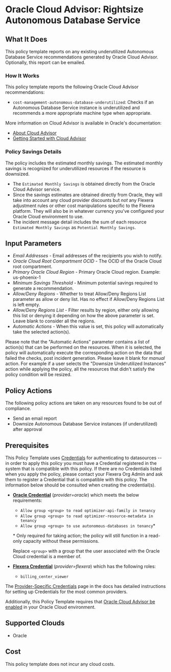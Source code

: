 # Oracle Cloud Advisor: Rightsize Autonomous Database Service

## What It Does

This policy template reports on any existing underutilized Autonomous Database Service recommendations generated by Oracle Cloud Advisor. Optionally, this report can be emailed.

### How It Works

This policy template reports the following Oracle Cloud Advisor recommendations:

- `cost-management-autonomous-database-underutilized`: Checks if an Autonomous Database Service instance is underutilized and recommends a more appropriate machine type when appropriate.

More information on Cloud Advisor is available in Oracle's documentation:

- [About Cloud Advisor](https://docs.public.oneportal.content.oci.oraclecloud.com/en-us/iaas/Content/CloudAdvisor/Concepts/cloudadvisoroverview.htm)
- [Getting Started with Cloud Advisor](https://docs.oracle.com/en-us/iaas/Content/CloudAdvisor/Tasks/cloudadvisor-getting_started.htm)

### Policy Savings Details

The policy includes the estimated monthly savings. The estimated monthly savings is recognized for underutilized resources if the resource is downsized.

- The `Estimated Monthly Savings` is obtained directly from the Oracle Cloud Advisor service.
- Since the savings estimates are obtained directly from Oracle, they will take into account any cloud provider discounts but *not* any Flexera adjustment rules or other cost manipulations specific to the Flexera platform. They will also be in whatever currency you've configured your Oracle Cloud environment to use.
- The incident message detail includes the sum of each resource `Estimated Monthly Savings` as `Potential Monthly Savings`.

## Input Parameters

- *Email Addresses* - Email addresses of the recipients you wish to notify.
- *Oracle Cloud Root Compartment OCID* - The OCID of the Oracle Cloud root compartment.
- *Primary Oracle Cloud Region* - Primary Oracle Cloud region. Example: us-phoenix-1
- *Minimum Savings Threshold* - Minimum potential savings required to generate a recommendation.
- *Allow/Deny Regions* - Whether to treat Allow/Deny Regions List parameter as allow or deny list. Has no effect if Allow/Deny Regions List is left empty.
- *Allow/Deny Regions List* - Filter results by region, either only allowing this list or denying it depending on how the above parameter is set. Leave blank to consider all the regions.
- *Automatic Actions* - When this value is set, this policy will automatically take the selected action(s).

Please note that the "Automatic Actions" parameter contains a list of action(s) that can be performed on the resources. When it is selected, the policy will automatically execute the corresponding action on the data that failed the checks, post incident generation. Please leave it blank for *manual* action.
For example if a user selects the "Downsize Underutilized Instances" action while applying the policy, all the resources that didn't satisfy the policy condition will be resized.

## Policy Actions

The following policy actions are taken on any resources found to be out of compliance.

- Send an email report
- Downsize Autonomous Database Service instances (if underutilized) after approval

## Prerequisites

This Policy Template uses [Credentials](https://docs.flexera.com/flexera/EN/Automation/ManagingCredentialsExternal.htm) for authenticating to datasources -- in order to apply this policy you must have a Credential registered in the system that is compatible with this policy. If there are no Credentials listed when you apply the policy, please contact your Flexera Org Admin and ask them to register a Credential that is compatible with this policy. The information below should be consulted when creating the credential(s).

- [**Oracle Credential**](https://docs.flexera.com/flexera/EN/Automation/ProviderCredentials.htm#automationadmin_3335267112_1121578) (*provider=oracle*) which meets the below requirements:
  - `Allow group <group> to read optimizer-api-family in tenancy`
  - `Allow group <group> to read optimizer-resource-metadata in tenancy`
  - `Allow group <group> to use autonomous-databases in tenancy`*

  \* Only required for taking action; the policy will still function in a read-only capacity without these permissions.

  Replace `<group>` with a group that the user associated with the Oracle Cloud credential is a member of.

- [**Flexera Credential**](https://docs.flexera.com/flexera/EN/Automation/ProviderCredentials.htm) (*provider=flexera*) which has the following roles:
  - `billing_center_viewer`

The [Provider-Specific Credentials](https://docs.flexera.com/flexera/EN/Automation/ProviderCredentials.htm) page in the docs has detailed instructions for setting up Credentials for the most common providers.

Additionally, this Policy Template requires that [Oracle Cloud Advisor be enabled](https://docs.oracle.com/en-us/iaas/Content/CloudAdvisor/Tasks/cloudadvisor-getting_started.htm) in your Oracle Cloud environment.

## Supported Clouds

- Oracle

## Cost

This policy template does not incur any cloud costs.
